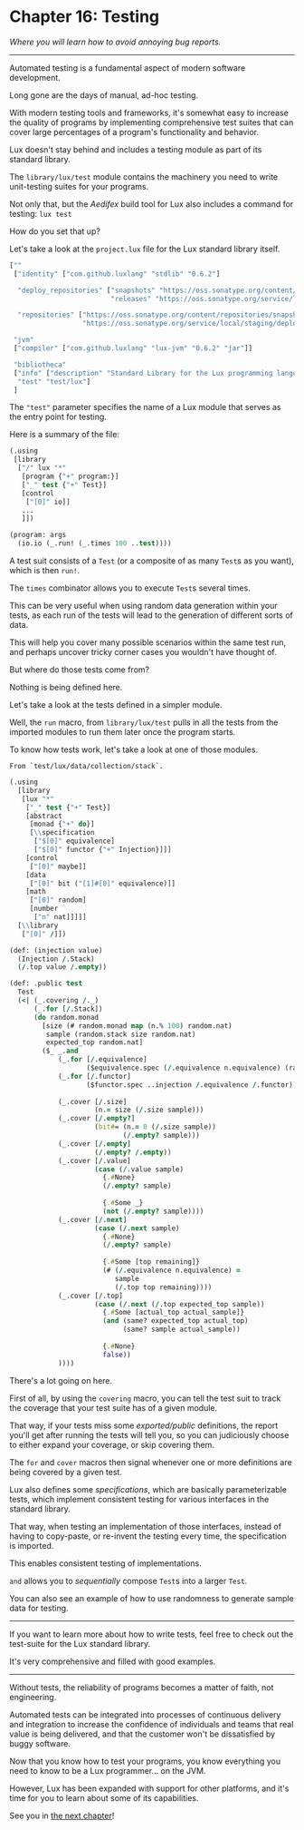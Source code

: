 # Chapter 16: Testing

_Where you will learn how to avoid annoying bug reports._

---

Automated testing is a fundamental aspect of modern software development.

Long gone are the days of manual, ad-hoc testing.

With modern testing tools and frameworks, it's somewhat easy to increase the quality of programs by implementing comprehensive test suites that can cover large percentages of a program's functionality and behavior.

Lux doesn't stay behind and includes a testing module as part of its standard library.

The `library/lux/test` module contains the machinery you need to write unit-testing suites for your programs.

Not only that, but the _Aedifex_ build tool for Lux also includes a command for testing: `lux test`

How do you set that up?

Let's take a look at the `project.lux` file for the Lux standard library itself.

```clojure
[""
 ["identity" ["com.github.luxlang" "stdlib" "0.6.2"]

  "deploy_repositories" ["snapshots" "https://oss.sonatype.org/content/repositories/snapshots/"
                         "releases" "https://oss.sonatype.org/service/local/staging/deploy/maven2/"]

  "repositories" ["https://oss.sonatype.org/content/repositories/snapshots/"
                  "https://oss.sonatype.org/service/local/staging/deploy/maven2/"]]

 "jvm"
 ["compiler" ["com.github.luxlang" "lux-jvm" "0.6.2" "jar"]]

 "bibliotheca"
 ["info" ["description" "Standard Library for the Lux programming language."]
  "test" "test/lux"]
 ]
```

The `"test"` parameter specifies the name of a Lux module that serves as the entry point for testing.

Here is a summary of the file:

```clojure
(.using
 [library
  ["/" lux "*"
   [program {"+" program:}]
   ["_" test {"+" Test}]
   [control
    ["[0]" io]]
   ...
   ]])

(program: args
  (io.io (_.run! (_.times 100 ..test))))

```

A test suit consists of a `Test` (or a composite of as many `Test`s as you want), which is then `run!`.

The `times` combinator allows you to execute `Test`s several times.

This can be very useful when using random data generation within your tests, as each run of the tests will lead to the generation of different sorts of data.

This will help you cover many possible scenarios within the same test run, and perhaps uncover tricky corner cases you wouldn't have thought of.

But where do those tests come from?

Nothing is being defined here.

Let's take a look at the tests defined in a simpler module.

Well, the `run` macro, from `library/lux/test` pulls in all the tests from the imported modules to run them later once the program starts.

To know how tests work, let's take a look at one of those modules.

	From `test/lux/data/collection/stack`.

```clojure
(.using
  [library
   [lux "*"
    ["_" test {"+" Test}]
    [abstract
     [monad {"+" do}]
     [\\specification
      ["$[0]" equivalence]
      ["$[0]" functor {"+" Injection}]]]
    [control
     ["[0]" maybe]]
    [data
     ["[0]" bit ("[1]#[0]" equivalence)]]
    [math
     ["[0]" random]
     [number
      ["n" nat]]]]]
  [\\library
   ["[0]" /]])

(def: (injection value)
  (Injection /.Stack)
  (/.top value /.empty))

(def: .public test
  Test
  (<| (_.covering /._)
      (_.for [/.Stack])
      (do random.monad
        [size (# random.monad map (n.% 100) random.nat)
         sample (random.stack size random.nat)
         expected_top random.nat]
        ($_ _.and
            (_.for [/.equivalence]
                   ($equivalence.spec (/.equivalence n.equivalence) (random.stack size random.nat)))
            (_.for [/.functor]
                   ($functor.spec ..injection /.equivalence /.functor))
            
            (_.cover [/.size]
                     (n.= size (/.size sample)))
            (_.cover [/.empty?]
                     (bit#= (n.= 0 (/.size sample))
                            (/.empty? sample)))
            (_.cover [/.empty]
                     (/.empty? /.empty))
            (_.cover [/.value]
                     (case (/.value sample)
                       {.#None}
                       (/.empty? sample)
                       
                       {.#Some _}
                       (not (/.empty? sample))))
            (_.cover [/.next]
                     (case (/.next sample)
                       {.#None}
                       (/.empty? sample)
                       
                       {.#Some [top remaining]}
                       (# (/.equivalence n.equivalence) =
                          sample
                          (/.top top remaining))))
            (_.cover [/.top]
                     (case (/.next (/.top expected_top sample))
                       {.#Some [actual_top actual_sample]}
                       (and (same? expected_top actual_top)
                            (same? sample actual_sample))
                       
                       {.#None}
                       false))
            ))))

```

There's a lot going on here.

First of all, by using the `covering` macro, you can tell the test suit to track the coverage that your test suite has of a given module.

That way, if your tests miss some _exported/public_ definitions, the report you'll get after running the tests will tell you, so you can judiciously choose to either expand your coverage, or skip covering them.

The `for` and `cover` macros then signal whenever one or more definitions are being covered by a given test.

Lux also defines some _specifications_, which are basically parameterizable tests, which implement consistent testing for various interfaces in the standard library.

That way, when testing an implementation of those interfaces, instead of having to copy-paste, or re-invent the testing every time, the specification is imported.

This enables consistent testing of implementations.

`and` allows you to _sequentially_ compose `Test`s into a larger `Test`.

You can also see an example of how to use randomness to generate sample data for testing.

---

If you want to learn more about how to write tests, feel free to check out the test-suite for the Lux standard library.

It's very comprehensive and filled with good examples.

---

Without tests, the reliability of programs becomes a matter of faith, not engineering.

Automated tests can be integrated into processes of continuous delivery and integration to increase the confidence of individuals and teams that real value is being delivered, and that the customer won't be dissatisfied by buggy software.

Now that you know how to test your programs, you know everything you need to know to be a Lux programmer... on the JVM.

However, Lux has been expanded with support for other platforms, and it's time for you to learn about some of its capabilities.

See you in [the next chapter](chapter_17.md)!


